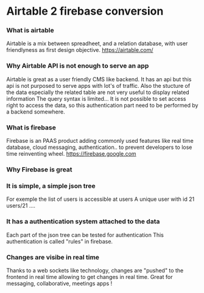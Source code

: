 # Airtable 2 firebase conversion 

### What is airtable 

Airtable is a mix between spreadheet, and a relation database, with user friendlyness as first design objective. 
https://airtable.com/

### Why Airtable API is not enough to serve an app 

Airtable is great as a user friendly CMS like backend.
It has an api but this api is not purposed to serve apps with lot's of traffic.
Also the stucture of the data especially the related table are not very useful to display related information 
The query syntax is limited... 
It is not possible to set access right to access the data, so this authentication part need to be performed by a backend somewhere.

### What is firebase 

Firebase is an PAAS product adding commonly used features like real time database, cloud  messaging, authentication.. to prevent developers to lose time reinventing wheel. 
https://firebase.google.com

### Why Firebase is great

### It is simple, a simple json tree 
For exemple the list of users is accessible at 
users
A unique user with id 21 
users/21
.... 

### It has a authentication system attached to the data

Each part of the json tree can be tested for authentication 
This authentication is called "rules" in firebase.

### Changes are visibe in real time

Thanks to a web sockets like technology, changes are "pushed" to the frontend  in real time allowing to get changes in real time. Great for messaging, collaborative, meetings apps !


